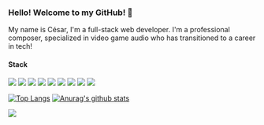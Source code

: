 ### Hello! Welcome to my GitHub! 👋
My name is César, I'm a full-stack web developer.
I'm a professional composer, specialized in video game audio who has transitioned to a career in tech!

#### Stack
<img src="https://img.shields.io/badge/-HTML-orange?logo=HTML5" /> <img src="https://img.shields.io/badge/-CSS-informational?logo=CSS3" /> <img src="https://img.shields.io/badge/-Javascript-yellow?logo=Javascript" /> <img src="https://img.shields.io/badge/-React-blue?logo=React" /> <img src="https://img.shields.io/badge/-Redux-blueviolet?logo=Redux" /> <img src="http://img.shields.io/badge/-Node.Js-green?logo=node.js" /> <img src="http://img.shields.io/badge/-MySQL-white?logo=mysql" /> <img src="http://img.shields.io/badge/-MongoDB-grey?logo=mongodb" /> <img src="https://img.shields.io/badge/-Python-blue?logo=python" />

[![Top Langs](https://github-readme-stats.vercel.app/api/top-langs/?username=alvescesar&layout=compact)](https://github.com/anuraghazra/github-readme-stats)
[![Anurag's github stats](https://github-readme-stats.vercel.app/api?username=alvescesar)](https://github.com/anuraghazra/github-readme-stats)

<a href="https://www.linkedin.com/in/alvescesar/"><img src="https://img.shields.io/badge/-LinkedIn-blue?logo=LinkedIn" /> <a/>

<!--
**alvescesar/alvescesar** is a ✨ _special_ ✨ repository because its `README.md` (this file) appears on your GitHub profile.

Here are some ideas to get you started:

- 🔭 I’m currently working on ...
- 🌱 I’m currently learning ...
- 👯 I’m looking to collaborate on ...
- 🤔 I’m looking for help with ...
- 💬 Ask me about ...
- 📫 How to reach me: ...
- 😄 Pronouns: ...
- ⚡ Fun fact: ...
-->

